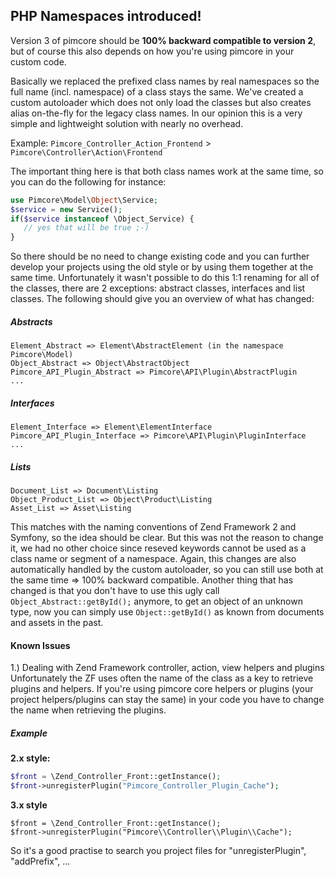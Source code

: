 ## PHP Namespaces introduced!
Version 3 of pimcore should be **100% backward compatible to version 2**, but of course this also depends on how you're using pimcore in your custom code. 


Basically we replaced the prefixed class names by real namespaces so the full name (incl. namespace) of a class stays the same. We've created a custom autoloader which does not only load the classes but also creates alias on-the-fly for the legacy class names. In our opinion this is a very simple and lightweight solution with nearly no overhead. 

Example: `Pimcore_Controller_Action_Frontend` > `Pimcore\Controller\Action\Frontend`  

The important thing here is that both class names work at the same time, so you can do the following for instance:
```php
use Pimcore\Model\Object\Service;
$service = new Service();
if($service instanceof \Object_Service) {
   // yes that will be true ;-)
}
``` 
 
So there should be no need to change existing code and you can further develop your projects using the old style or by using them together at the same time.
Unfortunately it wasn't possible to do this 1:1 renaming for all of the classes, there are 2 exceptions: abstract classes, interfaces and list classes. The following should give you an overview of what has changed:

##### Abstracts
```
Element_Abstract => Element\AbstractElement (in the namespace Pimcore\Model)
Object_Abstract => Object\AbstractObject
Pimcore_API_Plugin_Abstract => Pimcore\API\Plugin\AbstractPlugin
...
```

##### Interfaces
```
Element_Interface => Element\ElementInterface
Pimcore_API_Plugin_Interface => Pimcore\API\Plugin\PluginInterface
...
``` 

##### Lists
```
Document_List => Document\Listing
Object_Product_List => Object\Product\Listing
Asset_List => Asset\Listing
```

This matches with the naming conventions of Zend Framework 2 and Symfony, so the idea should be clear. 
But this was not the reason to change it, we had no other choice since reseved keywords cannot be used as a class name or segment of a namespace. 
Again, this changes are also automatically handled by the custom autoloader, so you can still use both at the same time => 100% backward compatible.
Another thing that has changed is that you don't have to use this ugly call `Object_Abstract::getById();` anymore, 
to get an object of an unknown type, now you can simply use `Object::getById()` as known from documents and assets in the past.
 
#### Known Issues 
1.) Dealing with Zend Framework controller, action, view helpers and plugins
Unfortunately the ZF uses often the name of the class as a key to retrieve plugins and helpers. If you're using pimcore core helpers or plugins (your project helpers/plugins can stay the same) in your code you have to change the name when retrieving the plugins.

##### Example
**2.x style:**
```php
$front = \Zend_Controller_Front::getInstance();
$front->unregisterPlugin("Pimcore_Controller_Plugin_Cache");
```
 
**3.x style** 
```
$front = \Zend_Controller_Front::getInstance();
$front->unregisterPlugin("Pimcore\\Controller\\Plugin\\Cache");
```

So it's a good practise to search you project files for "unregisterPlugin", "addPrefix", ...